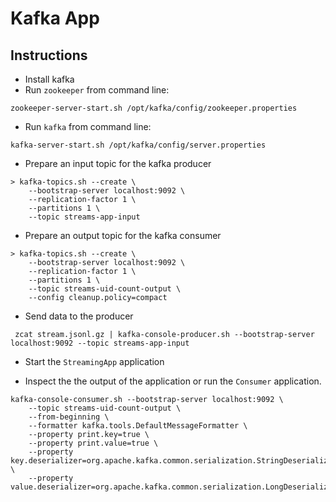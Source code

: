 # Kafka App

## Instructions

- Install kafka
- Run `zookeeper` from command line:

```$xslt
zookeeper-server-start.sh /opt/kafka/config/zookeeper.properties
```

- Run `kafka` from command line:

```$xslt
kafka-server-start.sh /opt/kafka/config/server.properties
```

- Prepare an input topic for the kafka producer

```$xslt
> kafka-topics.sh --create \
    --bootstrap-server localhost:9092 \
    --replication-factor 1 \
    --partitions 1 \
    --topic streams-app-input
```

- Prepare an output topic for the kafka consumer

```$xslt
> kafka-topics.sh --create \
    --bootstrap-server localhost:9092 \
    --replication-factor 1 \
    --partitions 1 \
    --topic streams-uid-count-output \
    --config cleanup.policy=compact
```

- Send data to the producer
```$xslt
 zcat stream.jsonl.gz | kafka-console-producer.sh --bootstrap-server localhost:9092 --topic streams-app-input
```

- Start the `StreamingApp` application

- Inspect the the output of the application or run the `Consumer` application.
```$xslt
kafka-console-consumer.sh --bootstrap-server localhost:9092 \
    --topic streams-uid-count-output \
    --from-beginning \
    --formatter kafka.tools.DefaultMessageFormatter \
    --property print.key=true \
    --property print.value=true \
    --property key.deserializer=org.apache.kafka.common.serialization.StringDeserializer \
    --property value.deserializer=org.apache.kafka.common.serialization.LongDeserializer
```
